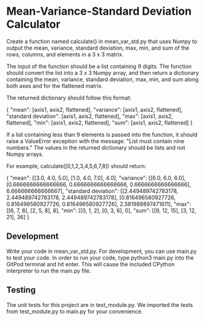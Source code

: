 # Mean-Variance-Standard Deviation Calculator

Create a function named calculate() in mean_var_std.py that uses Numpy to output the mean, variance, standard deviation, max, min, and sum of the rows, columns, and elements in a 3 x 3 matrix.

The input of the function should be a list containing 9 digits. The function should convert the list into a 3 x 3 Numpy array, and then return a dictionary containing the mean, variance, standard deviation, max, min, and sum along both axes and for the flattened matrix.

The returned dictionary should follow this format:

{
   "mean": [axis1, axis2, flattened],
   "variance": [axis1, axis2, flattened],
   "standard deviation": [axis1, axis2, flattened],
   "max": [axis1, axis2, flattened],
   "min": [axis1, axis2, flattened],
   "sum": [axis1, axis2, flattened]
}

If a list containing less than 9 elements is passed into the function, it should raise a ValueError exception with the message: "List must contain nine numbers." The values in the returned dictionary should be lists and not Numpy arrays.

For example, calculate([0,1,2,3,4,5,6,7,8]) should return:

{
   "mean": [[3.0, 4.0, 5.0], [1.0, 4.0, 7.0], 4.0],
   "variance": [[6.0, 6.0, 6.0], [0.6666666666666666, 0.6666666666666666, 0.6666666666666666], 6.666666666666667],
   "standard deviation": [[2.449489742783178, 2.449489742783178, 2.449489742783178], [0.816496580927726, 0.816496580927726, 0.816496580927726], 2.581988897471611],
   "max": [[6, 7, 8], [2, 5, 8], 8],
   "min": [[0, 1, 2], [0, 3, 6], 0],
   "sum": [[9, 12, 15], [3, 12, 21], 36]
}

## Development
Write your code in mean_var_std.py. For development, you can use main.py to test your code. In order to run your code, type python3 main.py into the GitPod terminal and hit enter. This will cause the included CPython interpreter to run the main.py file.

## Testing
The unit tests for this project are in test_module.py. We imported the tests from test_module.py to main.py for your convenience.
